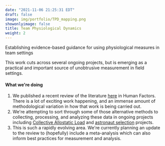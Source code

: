 ```yaml
---
date: "2021-11-06 21:25:31 EDT"
draft: false
image: img/portfolio/TPD_mapping.png
showonlyimage: false
title: Team Physiological Dynamics
weight: 2
---
```


Establishing evidence-based guidance for using physiological measures in team settings
<!--more-->

This work cuts across several ongoing projects, but is emerging as a practical and important source of unobtrusive measurement in field settings.

#### What we're doing

1. We published a recent review of the literature [here](https://doi.org/10.1177%2F0018720819874160) in Human Factors. There is a lot of exciting work happening, and an immense amount of methodological variation in how that work is being carried out.
2. We're attempting to sort through some of those alternative methods to collecting, processing, and analyzing these data in ongoing projects including [Collective Allostatic Load](/portfolio/cal/) and [astronaut selection](/portfolio/nasa/) projects.
3. This is such a rapidly evolving area. We're currently planning an update to the review to (hopefully) include a meta-analysis which can also inform best practices for measurement and analysis.

